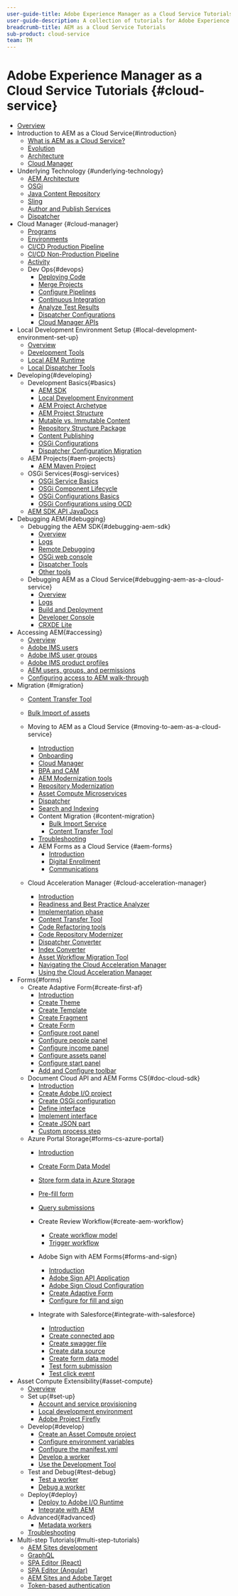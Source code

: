 ```yaml
---
user-guide-title: Adobe Experience Manager as a Cloud Service Tutorials
user-guide-description: A collection of tutorials for Adobe Experience Manager as a Cloud Service.
breadcrumb-title: AEM as a Cloud Service Tutorials
sub-product: cloud-service
team: TM
---
```


# Adobe Experience Manager as a Cloud Service Tutorials {#cloud-service}

+ [Overview](./overview.md)
+ Introduction to AEM as a Cloud Service{#introduction}
  + [What is AEM as a Cloud Service?](./introduction/what-is-aem-as-a-cloud-service.md)
  + [Evolution](./introduction/evolution.md)
  + [Architecture](./introduction/architecture.md)
  + [Cloud Manager](./introduction/cloud-manager.md)
+ Underlying Technology {#underlying-technology}
  + [AEM Architecture](./underlying-technology/introduction-architecture.md)
  + [OSGi](./underlying-technology/introduction-osgi.md)
  + [Java Content Repository](./underlying-technology/introduction-jcr.md)
  + [Sling](./underlying-technology/introduction-sling.md)
  + [Author and Publish Services](./underlying-technology/introduction-author-publish.md)
  + [Dispatcher](./underlying-technology/introduction-dispatcher.md)
+ Cloud Manager {#cloud-manager}
  + [Programs](./cloud-manager/programs.md)
  + [Environments](./cloud-manager/environments.md)
  + [CI/CD Production Pipeline](./cloud-manager/cicd-production-pipeline.md)
  + [CI/CD Non-Production Pipeline](./cloud-manager/cicd-non-production-pipeline.md)
  + [Activity](./cloud-manager/activity.md)
  + Dev Ops{#devops}
    + [Deploying Code](./cloud-manager/devops/deploy-code.md)
    + [Merge Projects](./cloud-manager/devops/merge-projects.md)
    + [Configure Pipelines](./cloud-manager/devops/configure-pipelines.md)
    + [Continuous Integration](./cloud-manager/devops/continuous-integration.md)
    + [Analyze Test Results](./cloud-manager/devops/analyze-test-results.md)
    + [Dispatcher Configurations](./cloud-manager/devops/dispatcher-configurations.md)
    + [Cloud Manager APIs](./cloud-manager/devops/cloud-manager-apis.md)
+ Local Development Environment Setup {#local-development-environment-set-up}
  + [Overview](./local-development-environment/overview.md)
  + [Development Tools](./local-development-environment/development-tools.md)
  + [Local AEM Runtime](./local-development-environment/aem-runtime.md)
  + [Local Dispatcher Tools](./local-development-environment/dispatcher-tools.md)
+ Developing{#developing}
  + Development Basics{#basics}
    + [AEM SDK](./developing/basics/aem-sdk.md)
    + [Local Development Environment](./developing/basics/local-development-environment.md)
    + [AEM Project Archetype](./developing/basics/aem-project-archetype.md)
    + [AEM Project Structure](./developing/basics/project-structure.md)
    + [Mutable vs. Immutable Content](./developing/basics/mutable-immutable.md)
    + [Repository Structure Package](./developing/basics/repository-structure-package.md)
    + [Content Publishing](./developing/basics/content-publishing.md)
    + [OSGi Configurations](./developing/basics/osgi-configurations.md)
    + [Dispatcher Configuration Migration](./developing/basics/dispatcher-configuration.md)
  + AEM Projects{#aem-projects}
    + [AEM Maven Project](./developing/projects/maven-project-structure.md)
  + OSGi Services{#osgi-services}
    + [OSGi Service Basics](./developing/osgi-services/basics.md)
    + [OSGi Component Lifecycle](./developing/osgi-services/lifecycle.md)
    + [OSGi Configurations Basics](./developing/osgi-services/configurations.md)
    + [OSGi Configurations using OCD](./developing/osgi-services/configurations-ocd.md)
  + [AEM SDK API JavaDocs](https://javadoc.io/doc/com.adobe.aem/aem-sdk-api/latest/index.html)
+ Debugging AEM{#debugging}
  + Debugging the AEM SDK{#debugging-aem-sdk}
    + [Overview](./debugging/aem-sdk-local-quickstart/overview.md)
    + [Logs](./debugging/aem-sdk-local-quickstart/logs.md)
    + [Remote Debugging](./debugging/aem-sdk-local-quickstart/remote-debugging.md)
    + [OSGi web console](./debugging/aem-sdk-local-quickstart/osgi-web-consoles.md)
    + [Dispatcher Tools](./debugging/aem-sdk-local-quickstart/dispatcher-tools.md)
    + [Other tools](./debugging/aem-sdk-local-quickstart/other-tools.md)
  + Debugging AEM as a Cloud Service{#debugging-aem-as-a-cloud-service}
    + [Overview](./debugging/cloud-service/overview.md)
    + [Logs](./debugging/cloud-service/logs.md)
    + [Build and Deployment](./debugging/cloud-service/build-and-deployment.md)
    + [Developer Console](./debugging/cloud-service/developer-console.md)
    + [CRXDE Lite](./debugging/cloud-service/crxde-lite.md)
+ Accessing AEM{#accessing}    
  + [Overview](./accessing/overview.md)
  + [Adobe IMS users](./accessing/adobe-ims-users.md)
  + [Adobe IMS user groups](./accessing/adobe-ims-user-groups.md)
  + [Adobe IMS product profiles](./accessing/adobe-ims-product-profiles.md)
  + [AEM users, groups, and permissions](./accessing/aem-users-groups-and-permissions.md)
  + [Configuring access to AEM walk-through](./accessing/walk-through.md)
+ Migration {#migration}
  + [Content Transfer Tool](./migration/content-transfer-tool.md)
  + [Bulk Import of assets](./migration/bulk-import.md)

  + Moving to AEM as a Cloud Service {#moving-to-aem-as-a-cloud-service}
    + [Introduction](./migration/moving-to-aem-as-a-cloud-service/introduction.md)
    + [Onboarding](./migration/moving-to-aem-as-a-cloud-service/onboarding.md)
    + [Cloud Manager](./migration/moving-to-aem-as-a-cloud-service/cloud-manager.md)
    + [BPA and CAM](./migration/moving-to-aem-as-a-cloud-service/bpa-and-cam.md)
    + [AEM Modernization tools](./migration/moving-to-aem-as-a-cloud-service/aem-modernization-tools.md)
    + [Repository Modernization](./migration/moving-to-aem-as-a-cloud-service/repository-modernization.md)
    + [Asset Compute Microservices](./migration/moving-to-aem-as-a-cloud-service/asset-compute-microservices.md)
    + [Dispatcher](./migration/moving-to-aem-as-a-cloud-service/dispatcher.md)
    + [Search and Indexing](./migration/moving-to-aem-as-a-cloud-service/search-and-indexing.md)
    + Content Migration {#content-migration}
      + [Bulk Import Service](./migration/moving-to-aem-as-a-cloud-service/content-migration/bulk-import-service.md)
      + [Content Transfer Tool](./migration/moving-to-aem-as-a-cloud-service/content-migration/content-transfer-tool.md)
    + [Troubleshooting](./migration/moving-to-aem-as-a-cloud-service/troubleshooting.md)
    + AEM Forms as a Cloud Service {#aem-forms}
      + [Introduction](./migration/moving-to-aem-as-a-cloud-service/aem-forms/introduction.md)
      + [Digital Enrollment](./migration/moving-to-aem-as-a-cloud-service/aem-forms/digital-enrollment.md)
      + [Communications](./migration/moving-to-aem-as-a-cloud-service/aem-forms/communications.md)


  + Cloud Acceleration Manager {#cloud-acceleration-manager}
    + [Introduction](./migration/cloud-acceleration-manager/introduction.md)
    + [Readiness and Best Practice Analyzer](./migration/cloud-acceleration-manager/readiness-and-best-practice-analyzer.md)
    + [Implementation phase](./migration/cloud-acceleration-manager/implementation-phase.md)
    + [Content Transfer Tool](./migration/cloud-acceleration-manager/content-transfer-tool.md)
    + [Code Refactoring tools](./migration/cloud-acceleration-manager/code-refactoring-tools.md)
    + [Code Repository Modernizer](./migration/cloud-acceleration-manager/code-repository-modernizer.md)
    + [Dispatcher Converter](./migration/cloud-acceleration-manager/dispatcher-converter.md)
    + [Index Converter](./migration/cloud-acceleration-manager/index-converter.md)
    + [Asset Workflow Migration Tool](./migration/cloud-acceleration-manager/asset-workflow-migration-tool.md)
    + [Navigating the Cloud Acceleration Manager](./migration/cloud-acceleration-manager/navigating.md)
    + [Using the Cloud Acceleration Manager](./migration/cloud-acceleration-manager/using.md)
+ Forms{#forms}
  + Create Adaptive Form{#create-first-af}
    + [Introduction](./forms/create-first-af/introduction.md)
    + [Create Theme](./forms/create-first-af/create-theme.md)
    + [Create Template](./forms/create-first-af/create-template.md)
    + [Create Fragment](./forms/create-first-af/create-fragments.md)
    + [Create Form](./forms/create-first-af/create-af.md)
    + [Configure root panel](./forms/create-first-af/configure-root-panel.md)
    + [Configure people panel](./forms/create-first-af/configure-people-panel.md)
    + [Configure income panel](./forms/create-first-af/configure-income-panel.md)
    + [Configure assets panel](./forms/create-first-af/configure-assets-panel.md)
    + [Configure start panel](./forms/create-first-af/configure-start-panel.md)
    + [Add and Configure toolbar](./forms/create-first-af/add-configure-toolbar.md)
  + Document Cloud API and AEM Forms CS{#doc-cloud-sdk}
    + [Introduction](./forms/doc-cloud-sdk/introduction.md)
    + [Create Adobe I/O project](./forms/doc-cloud-sdk/create-document-cloud-credentials.md)
    + [Create OSGi configuration](./forms/doc-cloud-sdk/create-doc-cloud-configuration.md)
    + [Define interface](./forms/doc-cloud-sdk/create-interface.md)
    + [Implement interface](./forms/doc-cloud-sdk/implement-interface.md)
    + [Create JSON part](./forms/doc-cloud-sdk/get-content-analyzer.md)
    + [Custom process step](./forms/doc-cloud-sdk/custom-process-step.md)
  + Azure Portal Storage{#forms-cs-azure-portal}
    + [Introduction](./forms/forms-cs-azure-portal/introduction.md)
    + [Create Form Data Model](./forms/forms-cs-azure-portal/create-fdm.md)
    + [Store form data in Azure Storage](./forms/forms-cs-azure-portal/create-af.md)
    + [Pre-fill form](./forms/forms-cs-azure-portal/prefill-af-storage.md)
    + [Query submissions](./forms/forms-cs-azure-portal/query-submitted-data.md)


    + Create Review Workflow{#create-aem-workflow}
        + [Create workflow model](./forms/create-aem-workflow/create-workflow.md)
        + [Trigger workflow](./forms/create-aem-workflow/configure-af.md)
    + Adobe Sign with AEM Forms{#forms-and-sign}
        + [Introduction](./forms/forms-and-sign/introduction.md)
        + [Adobe Sign API Application](./forms/forms-and-sign/create-sign-api-application.md)
        + [Adobe Sign Cloud Configuration](./forms/forms-and-sign/create-adobe-sign-cloud-configuration.md)
        + [Create Adaptive Form](./forms/forms-and-sign/create-adaptive-form.md)
        + [Configure for fill and sign](./forms/forms-and-sign/configure-form-fill-and-sign.md)

    + Integrate with Salesforce{#integrate-with-salesforce}
        + [Introduction](./forms/integrate-with-salesforce/introduction.md)
        + [Create connected app](./forms/integrate-with-salesforce/create-connected-app.md)
        + [Create swagger file](./forms/integrate-with-salesforce/describe-rest-api.md)
        + [Create data source](./forms/integrate-with-salesforce/create-data-source.md)
        + [Create form data model](./forms/integrate-with-salesforce/create-form-data-model.md)
        + [Test form submission](./forms/integrate-with-salesforce/create-lead-submitting-form.md)
        + [Test click event](./forms/integrate-with-salesforce/create-lead-click-event.md)
+ Asset Compute Extensibility{#asset-compute}
    + [Overview](./asset-compute/overview.md)
    + Set up{#set-up}
        + [Account and service provisioning](./asset-compute/set-up/accounts-and-services.md)
        + [Local development environment](./asset-compute/set-up/development-environment.md)
        + [Adobe Project Firefly](./asset-compute/set-up/firefly.md)
    + Develop{#develop}
        + [Create an Asset Compute project](./asset-compute/develop/project.md)
        + [Configure environment variables](./asset-compute/develop/environment-variables.md)
        + [Configure the manifest.yml](./asset-compute/develop/manifest.md)
        + [Develop a worker](./asset-compute/develop/worker.md)
        + [Use the Development Tool](./asset-compute/develop/development-tool.md)
    + Test and Debug{#test-debug}
        + [Test a worker](./asset-compute/test-debug/test.md)
        + [Debug a worker](./asset-compute/test-debug/debug.md)
    + Deploy{#deploy}
        + [Deploy to Adobe I/O Runtime](./asset-compute/deploy/runtime.md)
        + [Integrate with AEM](./asset-compute/deploy/processing-profiles.md)
    + Advanced{#advanced}
        + [Metadata workers](./asset-compute/advanced/metadata.md)
    + [Troubleshooting](./asset-compute/troubleshooting.md)
+ Multi-step Tutorials{#multi-step-tutorials}
    + [AEM Sites development](https://experienceleague.adobe.com/docs/experience-manager-learn/getting-started-wknd-tutorial-develop/overview.html)
    + [GraphQL](https://experienceleague.adobe.com/docs/experience-manager-learn/getting-started-with-aem-headless/graphql/overview.html)
    + [SPA Editor (React)](https://experienceleague.adobe.com/docs/experience-manager-learn/spa-react-tutorial/overview.html)
    + [SPA Editor (Angular)](https://experienceleague.adobe.com/docs/experience-manager-learn/spa-angular-tutorial/overview.html)
    + [AEM Sites and Adobe Target](https://experienceleague.adobe.com/docs/experience-manager-learn/aem-target-tutorial/overview.html)
    + [Token-based authentication](https://experienceleague.adobe.com/docs/experience-manager-learn/getting-started-with-aem-headless/authentication/overview.html)
